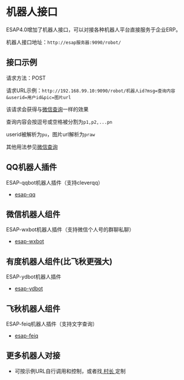 # 机器人接口

ESAP4.0增加了机器人接口，可以对接各种机器人平台直接服务于企业ERP。

机器人接口地址：`http://esap服务器:9090/robot/`

## 接口示例

请求方法：POST

请求URL示例：`http://192.168.99.10:9090/robot/机器人id?msg=查询内容&userid=用户id&pic=图片url`

该请求会获得与[微信查询](./wxcx.md)一样的效果

查询内容会按逗号或空格被分割为`p1,p2,...pn`

userid被解析为`pu`，图片url解析为`praw`

其他用法参见[微信查询](./wxcx.md)

## QQ机器人插件

ESAP-qqbot机器人插件（支持cleverqq）

* <a href="./build/esap-qq.zip" download target="_blank">esap-qq</a>

## 微信机器人组件

ESAP-wxbot机器人插件（支持微信个人号的群聊私聊）

* <a href="./build/esap-wxbot.zip" download target="_blank">esap-wxbot</a>

## 有度机器人组件(比飞秋更强大)

ESAP-ydbot机器人插件

* <a href="./build/esap-ydbot.zip" download target="_blank">esap-ydbot</a>

## 飞秋机器人组件

ESAP-feiq机器人插件（支持文字查询）

* <a href="./build/esap-feiq.zip" download target="_blank">esap-feiq</a>

## 更多机器人对接

* 可按示例URL自行调用和控制，或者找<a href="tencent://message/?uin=332829166"> 村长 </a>定制
